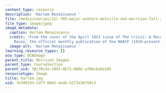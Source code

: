 ```yaml
---
content_type: resource
description: 'Harlem Renaissance '
file: /media/courses/21l-705-major-authors-melville-and-morrison-fall-2003/7e3491d3cd7f6b814ede5273a36758c3_harlem.jpg
file_type: image/jpeg
image_metadata:
  caption: Harlem Renaissance
  credit: 'From the cover of the April 1923 issue of The Crisis: A Record of the Darker
    Races, the official monthly publication of the NAACP (1910-present).'
  image-alt: 'Harlem Renaissance '
learning_resource_types: []
ocw_type: OCWImage
parent_title: Morrison Images
parent_type: CourseSection
parent_uid: 38c70c5a-3491-0b71-6066-af8bcba9a195
resourcetype: Image
title: harlem.jpg
uid: 7e3491d3-cd7f-6b81-4ede-5273a36758c3
---
```

